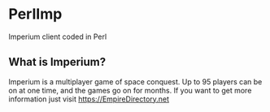 # PerlImp
Imperium client coded in Perl
## What is Imperium?
Imperium is a multiplayer game of space conquest. Up to 95 players can be on at one time, and the games go on for months. If you want to get more information just visit https://EmpireDirectory.net
